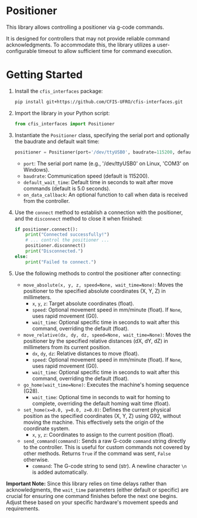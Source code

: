 # Positioner

This library allows controlling a positioner via g-code commands.

It is designed for controllers that may not provide reliable command acknowledgments. To accommodate this, the library utilizes a user-configurable timeout to allow sufficient time for command execution.

# Getting Started

1.  Install the `cfis_interfaces` package:
    ```bash
    pip install git+https://github.com/CFIS-UFRO/cfis-interfaces.git
    ```
2.  Import the library in your Python script:
    ```python
    from cfis_interfaces import Positioner
    ```
3.  Instantiate the `Positioner` class, specifying the serial port and optionally the baudrate and default wait time:
    ```python
    positioner = Positioner(port='/dev/ttyUSB0', baudrate=115200, default_wait_time=5.0) 
    ```
    * `port`: The serial port name (e.g., '/dev/ttyUSB0' on Linux, 'COM3' on Windows).
    * `baudrate`: Communication speed (default is 115200).
    * `default_wait_time`: Default time in seconds to wait after move commands (default is 5.0 seconds).
    * `on_data_callback`: An optional function to call when data is received from the controller.
4.  Use the `connect` method to establish a connection with the positioner, and the `disconnect` method to close it when finished:
    ```python
    if positioner.connect():
        print("Connected successfully!")
        # ... control the positioner ...
        positioner.disconnect()
        print("Disconnected.")
    else:
        print("Failed to connect.")
    ```
5.  Use the following methods to control the positioner after connecting:

    * `move_absolute(x, y, z, speed=None, wait_time=None)`: Moves the positioner to the specified absolute coordinates (X, Y, Z) in millimeters.
        * `x`, `y`, `z`: Target absolute coordinates (float).
        * `speed`: Optional movement speed in mm/minute (float). If `None`, uses rapid movement (G0).
        * `wait_time`: Optional specific time in seconds to wait after this command, overriding the default (float).
    * `move_relative(dx, dy, dz, speed=None, wait_time=None)`: Moves the positioner by the specified relative distances (dX, dY, dZ) in millimeters from its current position.
        * `dx`, `dy`, `dz`: Relative distances to move (float).
        * `speed`: Optional movement speed in mm/minute (float). If `None`, uses rapid movement (G0).
        * `wait_time`: Optional specific time in seconds to wait after this command, overriding the default (float).
    * `go_home(wait_time=None)`: Executes the machine's homing sequence (G28).
        * `wait_time`: Optional time in seconds to wait for homing to complete, overriding the default homing wait time (float).
    * `set_home(x=0.0, y=0.0, z=0.0)`: Defines the current physical position as the specified coordinates (X, Y, Z) using G92, without moving the machine. This effectively sets the origin of the coordinate system.
        * `x`, `y`, `z`: Coordinates to assign to the current position (float).
    * `send_command(command)`: Sends a raw G-code `command` string directly to the controller. This is useful for custom commands not covered by other methods. Returns `True` if the command was sent, `False` otherwise.
        * `command`: The G-code string to send (str). A newline character `\n` is added automatically.

**Important Note:** Since this library relies on time delays rather than acknowledgments, the `wait_time` parameters (either default or specific) are crucial for ensuring one command finishes before the next one begins. Adjust these based on your specific hardware's movement speeds and requirements. 